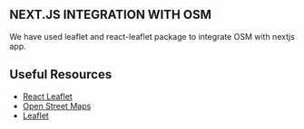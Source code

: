 ## NEXT.JS INTEGRATION WITH OSM

We have used leaflet and react-leaflet package to integrate OSM with nextjs app.

## Useful Resources

- [React Leaflet](https://react-leaflet.js.org)
- [Open Street Maps](https://www.openstreetmap.org)
- [Leaflet](https://leafletjs.com)
